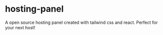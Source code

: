 # hosting-panel
A open source hosting panel created with tailwind css and react. Perfect for your next host!
